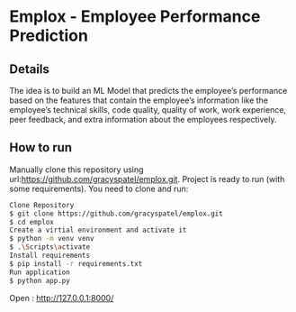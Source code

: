 # Emplox - Employee Performance Prediction
## Details
The idea is to build an ML Model that predicts the employee’s performance based on the features that contain the employee’s information like the employee’s technical skills, code quality, quality of work, work experience, peer feedback, and extra information about the employees respectively.

## How to run

Manually clone this repository using url:https://github.com/gracyspatel/emplox.git.
Project is ready to run (with some requirements). You need to clone and run:

```sh
Clone Repository
$ git clone https://github.com/gracyspatel/emplox.git
$ cd emplox
Create a virtial environment and activate it
$ python -m venv venv
$ .\Scripts\activate
Install requirements
$ pip install -r requirements.txt
Run application
$ python app.py
```

Open : http://127.0.0.1:8000/